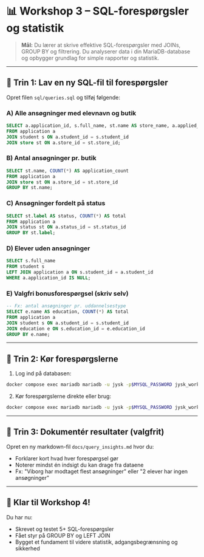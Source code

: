 # 📊 Workshop 3 – SQL-forespørgsler og statistik

> **Mål:** Du lærer at skrive effektive SQL-forespørgsler med JOINs, GROUP BY og filtrering. Du analyserer data i din MariaDB-database og opbygger grundlag for simple rapporter og statistik.

---

## 🧠 Trin 1: Lav en ny SQL-fil til forespørgsler

Opret filen `sql/queries.sql` og tilføj følgende:

### A) Alle ansøgninger med elevnavn og butik

```sql
SELECT a.application_id, s.full_name, st.name AS store_name, a.applied_date
FROM application a
JOIN student s ON a.student_id = s.student_id
JOIN store st ON a.store_id = st.store_id;
```

### B) Antal ansøgninger pr. butik

```sql
SELECT st.name, COUNT(*) AS application_count
FROM application a
JOIN store st ON a.store_id = st.store_id
GROUP BY st.name;
```

### C) Ansøgninger fordelt på status

```sql
SELECT st.label AS status, COUNT(*) AS total
FROM application a
JOIN status st ON a.status_id = st.status_id
GROUP BY st.label;
```

### D) Elever uden ansøgninger

```sql
SELECT s.full_name
FROM student s
LEFT JOIN application a ON s.student_id = a.student_id
WHERE a.application_id IS NULL;
```

### E) Valgfri bonusforespørgsel (skriv selv)

```sql
-- Fx: antal ansøgninger pr. uddannelsestype
SELECT e.name AS education, COUNT(*) AS total
FROM application a
JOIN student s ON a.student_id = s.student_id
JOIN education e ON s.education_id = e.education_id
GROUP BY e.name;
```

---

## 🧪 Trin 2: Kør forespørgslerne

1. Log ind på databasen:

```bash
docker compose exec mariadb mariadb -u jysk -p$MYSQL_PASSWORD jysk_workshop
```

2. Kør forespørgslerne direkte eller brug:

```bash
docker compose exec mariadb mariadb -u jysk -p$MYSQL_PASSWORD jysk_workshop < sql/queries.sql
```

---

## 🧾 Trin 3: Dokumentér resultater (valgfrit)

Opret en ny markdown-fil `docs/query_insights.md` hvor du:

* Forklarer kort hvad hver forespørgsel gør
* Noterer mindst én indsigt du kan drage fra dataene
* Fx: "Viborg har modtaget flest ansøgninger" eller "2 elever har ingen ansøgninger"

---

## 🧰 Klar til Workshop 4!

Du har nu:

* Skrevet og testet 5+ SQL-forespørgsler
* Fået styr på GROUP BY og LEFT JOIN
* Bygget et fundament til videre statistik, adgangsbegrænsning og sikkerhed
